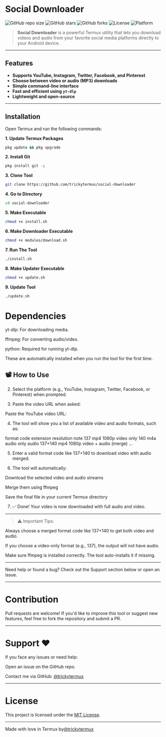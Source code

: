 # Social Downloader

![GitHub repo size](https://img.shields.io/github/repo-size/trickytermux/social-downloader)
![GitHub stars](https://img.shields.io/github/stars/trickytermux/social-downloader?style=social)
![GitHub forks](https://img.shields.io/github/forks/trickytermux/social-downloader?style=social)
![License](https://img.shields.io/github/license/trickytermux/social-downloader)
![Platform](https://img.shields.io/badge/platform-Termux-blue)

> **Social Downloader** is a powerful Termux utility that lets you download videos and audio from your favorite social media platforms directly to your Android device.

---

## Features

- **Supports YouTube, Instagram, Twitter, Facebook, and Pinterest**
- **Choose between video or audio (MP3) downloads**
- **Simple command-line interface**
- **Fast and efficient using `yt-dlp`**
- **Lightweight and open-source**

---

## Installation

Open Termux and run the following commands:

**1. Update Termux Packages**
```bash
pkg update && pkg upgrade
```

**2. Install Git**
```bash
pkg install git -y
```
**3. Clone Tool**
```bash
git clone https://github.com/trickytermux/social-downloader
```

**4. Go to Directory**
```bash
cd social-downloader
```

**5. Make Executable**
```bash
chmod +x install.sh
```

**6. Make Downloader Executable**
```bash
chmod +x modules/download.sh
```

**7. Run The Tool**
```bash
./install.sh
```

**8. Make Updater Executable**
```bash
chmod +x update.sh
```

**9. Update Tool**
```bash
./update.sh
```

# Dependencies

yt-dlp: For downloading media.

ffmpeg: For converting audio/video.

python: Required for running yt-dlp.


These are automatically installed when you run the tool for the first time.

## 📽️ How to Use

2. Select the platform (e.g., YouTube, Instagram, Twitter, Facebook, or Pinterest) when prompted.


3. Paste the video URL when asked:

Paste the YouTube video URL:


4. The tool will show you a list of available video and audio formats, such as:

format code  extension  resolution  note
137          mp4        1080p       video only
140          m4a        audio only  audio
137+140      mp4        1080p       video + audio (merge)
...


5. Enter a valid format code like 137+140 to download video with audio merged.


6. The tool will automatically:

Download the selected video and audio streams

Merge them using ffmpeg

Save the final file in your current Termux directory


7. ✅ Done! Your video is now downloaded with full audio and video.

---

> ⚠️ Important Tips:

Always choose a merged format code like 137+140 to get both video and audio.

If you choose a video-only format (e.g., 137), the output will not have audio.

Make sure ffmpeg is installed correctly. The tool auto-installs it if missing.

---

Need help or found a bug? Check out the Support section below or open an issue.

---

# Contribution

Pull requests are welcome! If you'd like to improve this tool or suggest new features, feel free to fork the repository and submit a PR.


---

# Support ♥️

If you face any issues or need help:

Open an issue on the GitHub repo.

Contact me via GitHub: [@trickytermux](https://github.com/trickytermux)



---

# License

This project is licensed under the [MIT License](LICENSE.md).


---

Made with love in Termux by[@trickytermux](https://github.com/trickytermux)
